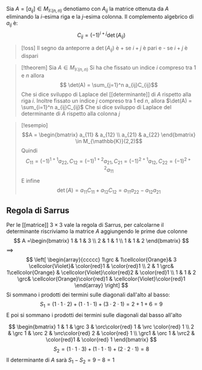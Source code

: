 Sia $A = [a_{ij}] \in M_{\mathbb{K}(n,n)}$ denotiamo con $A_{ij}$ la matrice ottenuta da $A$ eliminando la $i$-esima riga e la $j$-esima colonna. Il complemento algebrico di $a_{ij}$ è:
$$ C_{ij}  = (-1)^{i+j} \det(A_{ij})$$
>[!oss]
>Il segno da anteporre a $\det(A_{ij})$ è + se $i+j$ è pari e - se $i + j$ è dispari


>[!theorem]
>Sia $A \in M_{\mathbb{K}(n,n)}$
>Si ha che fissato un indice $i$ compreso tra $1$ e $n$ allora
> $$ \det(A) = \sum_{j=1}^n a_{ij}C_{ij}$$
> Che si dice sviluppo di Laplace del [[determinante]] di $A$ rispetto alla riga $i$. Inoltre fissato un indice $j$ compreso tra $1$ ed $n$, allora $\det(A) = \sum_{i=1}^n a_{ij}C_{ij}$
> Che si dice sviluppo di Laplace del determinante di $A$ rispetto alla colonna $j$


>[!esempio]
>$$A = \begin{bmatrix}
>a_{11} & a_{12} \\
>a_{21}  & a_{22}
>\end{bmatrix}  \in M_{\mathbb{K}}(2,2)$$
>Quindi 
> $$ C_{11} = (-1)^{1+1}a_{22}, C_{12} = (-1)^{1+2} a_{21}, C_{21} = (-1)^{2+1}a_{12}, C_{22} = (-1)^{2+2} a_{11}$$
> E infine
> $$\det(A) = a_{11}C_{11} + a_{12}C_{12} = a_{11}a_{22} - a_{12}a_{21}$$


## Regola di Sarrus
Per le [[matrice]] $3 \times 3$ vale la regola di Sarrus, per calcolarne il determinante riscriviamo la matrice $A$ aggiungendo le prime due colonne
$$ A =\begin{bmatrix} 
1 & 1 & 3 \\
2 & 1 & 1 \\
1 & 1 & 2
\end{bmatrix} $$
$\implies$
$$ \left[ 
\begin{array}{ccccc}
1\grc & 1\cellcolor{Orange}& 3 \cellcolor{Violet}& \color{red}1 & \color{red}1 \\
2 & 1 \grc& 1\cellcolor{Orange} & \cellcolor{Violet}\color{red}2 & \color{red}1 \\
1 & 1 & 2 \grc& \cellcolor{Orange}\color{red}1 & \cellcolor{Violet}\color{red}1 
\end{array} \right]  $$
Si sommano i prodotti dei termini sulle diagonali dall'alto al basso:
$$ S_{1} = (1 \cdot 1 \cdot 2) + (1 \cdot 1 \cdot1) + (3 \cdot 2 \cdot 1) = 2 + 1 + 6 = 9 $$
E poi si sommano i prodotti dei termini sulle diagonali dal basso all'alto

$$ \begin{bmatrix}
1 & 1 & \grc 3 & \orc\color{red} 1 & \vrc \color{red} 1 \\
2 & \grc 1 & \orc 2 & \vrc\color{red} 2 & \color{red} 1 \\
\grc1 & \orc 1 & \vrc2 & \color{red}1 & \color{red} 1
\end{bmatrix} $$
$$ S_{2} = (1 \cdot 1 \cdot 3) + (1 \cdot 1 \cdot 1) + (2 \cdot 2 \cdot 1) = 8 $$
Il determinante di $A$ sarà $S_{1} - S_{2} = 9 - 8 = 1$
